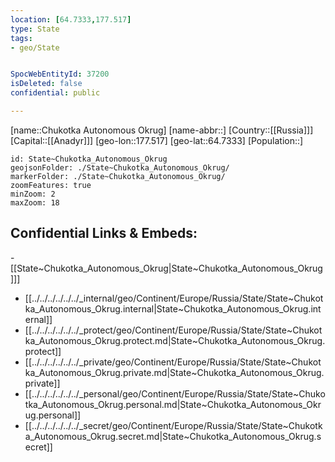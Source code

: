 ```yaml
---
location: [64.7333,177.517]
type: State
tags:
- geo/State


SpocWebEntityId: 37200
isDeleted: false
confidential: public

---
```

[name::Chukotka Autonomous Okrug]
[name-abbr::]
[Country::[[Russia]]]
[Capital::[[Anadyr]]]
[geo-lon::177.517]
[geo-lat::64.7333]
[Population::]



```leaflet
id: State~Chukotka_Autonomous_Okrug
geojsonFolder: ./State~Chukotka_Autonomous_Okrug/
markerFolder: ./State~Chukotka_Autonomous_Okrug/
zoomFeatures: true 
minZoom: 2 
maxZoom: 18
```


## Confidential Links & Embeds: 
-[[State~Chukotka_Autonomous_Okrug|State~Chukotka_Autonomous_Okrug]]] 
- [[../../../../../../_internal/geo/Continent/Europe/Russia/State/State~Chukotka_Autonomous_Okrug.internal|State~Chukotka_Autonomous_Okrug.internal]] 
- [[../../../../../../_protect/geo/Continent/Europe/Russia/State/State~Chukotka_Autonomous_Okrug.protect.md|State~Chukotka_Autonomous_Okrug.protect]] 
- [[../../../../../../_private/geo/Continent/Europe/Russia/State/State~Chukotka_Autonomous_Okrug.private.md|State~Chukotka_Autonomous_Okrug.private]] 
- [[../../../../../../_personal/geo/Continent/Europe/Russia/State/State~Chukotka_Autonomous_Okrug.personal.md|State~Chukotka_Autonomous_Okrug.personal]] 
- [[../../../../../../_secret/geo/Continent/Europe/Russia/State/State~Chukotka_Autonomous_Okrug.secret.md|State~Chukotka_Autonomous_Okrug.secret]] 
